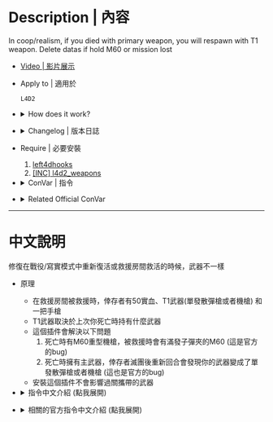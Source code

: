 # Description | 內容
In coop/realism, if you died with primary weapon, you will respawn with T1 weapon. Delete datas if hold M60 or mission lost

* [Video | 影片展示](https://youtu.be/AbfjBeQmpd8)

* Apply to | 適用於
    ```
    L4D2
    ```

* <details><summary>How does it work?</summary>

    * Newly-rescued Survivors start with 50 permanent health, a random tier 1 weapon, and a single P220 Pistol. 
    * Their primary tier 1 weapon is determined by what weapons you had when you died:
        1. If you died with an assault rifle (Combat Rifle, AK-47, or M16 Assault Rifle) or a submachine gun (normal or silenced), you will respawn with a submachine gun (with a chance for a Silenced Submachine Gun instead in Left 4 Dead 2);
        2. If you died with a shotgun (Chrome, Pump, Auto or Combat) or Grenade Launcher, you are given a Pump Shotgun (with a chance for a Chrome Shotgun instead in Left 4 Dead 2);
        3. If you died with a Hunting or Sniper Rifle, you will have a 60% chance of getting a submachine gun and a 40% chance of a shotgun.
    * This plugin tries to fix the following situations
        1. If you died with M60, you will respawn with M60 full clip (This is bug)
        2. If you died with any weapons and mission lost in coop/realism, you will have T1 weapons after new round starts (Usually happen after changelevel map 2...)
</details>

* <details><summary>Changelog | 版本日誌</summary>

    * v1.1 (2023-1-12)
	    * Fixed player respawns with only pistol

    * v1.0 (2022-12-12)
        * Initial Release
</details>

* Require | 必要安裝
	1. [left4dhooks](https://forums.alliedmods.net/showthread.php?t=321696)
	2. [[INC] l4d2_weapons](https://github.com/fbef0102/Game-Private_Plugin/blob/main/L4D_插件/Require_檔案/scripting/include/l4d2_weapons.inc)

* <details><summary>ConVar | 指令</summary>

	* cfg\sourcemod\l4d_death_weapon_respawn_fix
		```php
        // 0=Plugin off, 1=Plugin on.
        l4d_death_weapon_respawn_fix_enable "1"
		```
</details>

* <details><summary>Related Official ConVar</summary>

	* write down the follong cvars in cfg/server.cfg
		```php
        // Newly-rescued Survivors start with weapons 0: Just a pistol, 1: Downgrade of last primary weapon, 2: Last primary weapon.
        sm_cvar survivor_respawn_with_guns 1
		```
</details>

- - - -
# 中文說明
修復在戰役/寫實模式中重新復活或救援房間救活的時候，武器不一樣

* 原理
    * 在救援房間被救援時，倖存者有50實血、T1武器(單發散彈槍或者機槍) 和一把手槍
    * T1武器取決於上次你死亡時持有什麼武器
    * 這個插件會解決以下問題
        1. 死亡時有M60重型機槍，被救援時會有滿發子彈夾的M60 (這是官方的bug)
        2. 死亡時擁有主武器，倖存者滅團後重新回合會發現你的武器變成了單發散彈槍或者機槍 (這也是官方的bug)
    * 安裝這個插件不會影響過關攜帶的武器

* <details><summary>指令中文介紹 (點我展開)</summary>

	* cfg\sourcemod\l4d_death_weapon_respawn_fix
		```php
        // 0=關閉插件, 1=啟動插件
        l4d_death_weapon_respawn_fix_enable "1"
		```
</details>

* <details><summary>相關的官方指令中文介紹 (點我展開)</summary>

	* 以下指令寫入文件 cfg/server.cfg，可自行調整
		```php
        // 在救援房間被救援時的起始武器 0: 手槍, 1: 上次死亡時主武器降成T1武器 (單發散彈槍或者機槍), 2: 上次死亡時主武器.
        sm_cvar survivor_respawn_with_guns 1
		```
</details>
